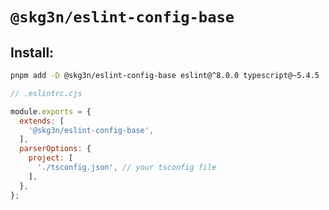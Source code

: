 # `@skg3n/eslint-config-base`

## Install:

```sh
pnpm add -D @skg3n/eslint-config-base eslint@^8.0.0 typescript@~5.4.5
```

```js
// .eslintrc.cjs

module.exports = {
  extends: [
    '@skg3n/eslint-config-base',
  ],
  parserOptions: {
    project: [
      './tsconfig.json', // your tsconfig file
    ],
  },
};
```